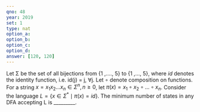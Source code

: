 ```yaml
---
qno: 48
year: 2019
set: 1
type: nat
option_a:
option_b:
option_c:
option_d:
answer: [120, 120]
---
```


Let Σ be the set of all bijections from {1 ,...., 5} to {1 ,..., 5}, where *id* denotes the identity function, i.e. id(j) = j, ∀j. Let ∘ denote composition on functions. For a string $x=x_1 x_2 \dots x_n \in \Sigma^n, n \geq 0$, let $\pi(x)=x_1 \circ x_2 \circ \dots \circ x_n$. Consider the language $L=\{x \in \Sigma^* \mid \pi (x) =id\}$. The minimum number of states in any DFA accepting L is _________.